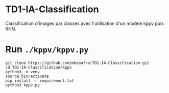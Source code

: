 # TD1-IA-Classification
Classification d'images par classes avec l'utilisation d'un modèle kppv puis RNN.

# Run `./kppv/kppv.py`

```
git clone https://github.com/mbeaufre/TD1-IA-Classification.git
cd TD1-IA-Classification/kppv
python3 -m venv
source bin/activate
pip install -r requirement.txt
python3 kppv.py
```
